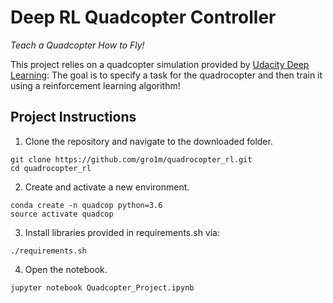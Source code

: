 # Deep RL Quadcopter Controller

*Teach a Quadcopter How to Fly!*

This project relies on a quadcopter simulation provided by [Udacity Deep Learning](https://github.com/udacity/RL-Quadcopter-2):
The goal is to specify a task for the quadrocopter and then train it using a reinforcement learning algorithm! 

## Project Instructions

1. Clone the repository and navigate to the downloaded folder.

```
git clone https://github.com/gro1m/quadrocopter_rl.git
cd quadrocopter_rl
```

2. Create and activate a new environment.

```
conda create -n quadcop python=3.6
source activate quadcop
```

3. Install libraries provided in requirements.sh via:
```
./requirements.sh
```

4. Open the notebook.
```
jupyter notebook Quadcopter_Project.ipynb
```